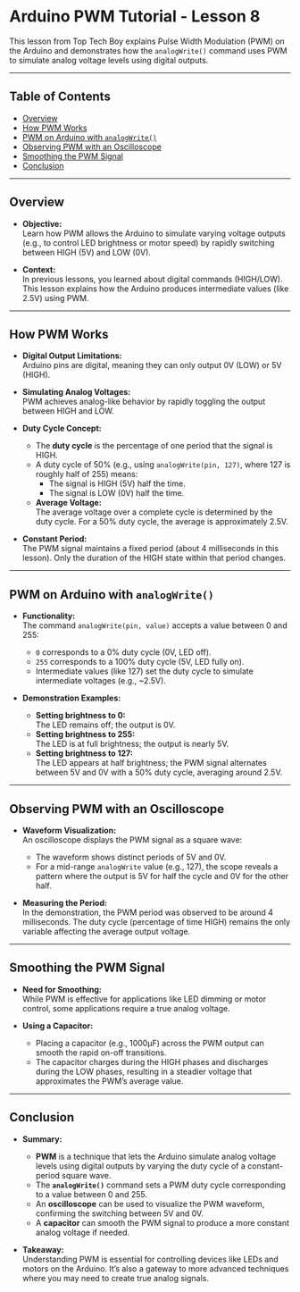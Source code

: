 # Arduino PWM Tutorial - Lesson 8

This lesson from Top Tech Boy explains Pulse Width Modulation (PWM) on the Arduino and demonstrates how the `analogWrite()` command uses PWM to simulate analog voltage levels using digital outputs.

---

## Table of Contents

- [Overview](#overview)
- [How PWM Works](#how-pwm-works)
- [PWM on Arduino with `analogWrite()`](#pwm-on-arduino-with-analogwrite)
- [Observing PWM with an Oscilloscope](#observing-pwm-with-an-oscilloscope)
- [Smoothing the PWM Signal](#smoothing-the-pwm-signal)
- [Conclusion](#conclusion)

---

## Overview

- **Objective:**  
  Learn how PWM allows the Arduino to simulate varying voltage outputs (e.g., to control LED brightness or motor speed) by rapidly switching between HIGH (5V) and LOW (0V).

- **Context:**  
  In previous lessons, you learned about digital commands (HIGH/LOW). This lesson explains how the Arduino produces intermediate values (like 2.5V) using PWM.

---

## How PWM Works

- **Digital Output Limitations:**  
  Arduino pins are digital, meaning they can only output 0V (LOW) or 5V (HIGH).

- **Simulating Analog Voltages:**  
  PWM achieves analog-like behavior by rapidly toggling the output between HIGH and LOW.

- **Duty Cycle Concept:**  
  - The **duty cycle** is the percentage of one period that the signal is HIGH.
  - A duty cycle of 50% (e.g., using `analogWrite(pin, 127)`, where 127 is roughly half of 255) means:
    - The signal is HIGH (5V) half the time.
    - The signal is LOW (0V) half the time.
  - **Average Voltage:**  
    The average voltage over a complete cycle is determined by the duty cycle. For a 50% duty cycle, the average is approximately 2.5V.

- **Constant Period:**  
  The PWM signal maintains a fixed period (about 4 milliseconds in this lesson). Only the duration of the HIGH state within that period changes.

---

## PWM on Arduino with `analogWrite()`

- **Functionality:**  
  The command `analogWrite(pin, value)` accepts a value between 0 and 255:
  - `0` corresponds to a 0% duty cycle (0V, LED off).
  - `255` corresponds to a 100% duty cycle (5V, LED fully on).
  - Intermediate values (like 127) set the duty cycle to simulate intermediate voltages (e.g., ~2.5V).

- **Demonstration Examples:**
  - **Setting brightness to 0:**  
    The LED remains off; the output is 0V.
  - **Setting brightness to 255:**  
    The LED is at full brightness; the output is nearly 5V.
  - **Setting brightness to 127:**  
    The LED appears at half brightness; the PWM signal alternates between 5V and 0V with a 50% duty cycle, averaging around 2.5V.

---

## Observing PWM with an Oscilloscope

- **Waveform Visualization:**  
  An oscilloscope displays the PWM signal as a square wave:
  - The waveform shows distinct periods of 5V and 0V.
  - For a mid-range `analogWrite` value (e.g., 127), the scope reveals a pattern where the output is 5V for half the cycle and 0V for the other half.
  
- **Measuring the Period:**  
  In the demonstration, the PWM period was observed to be around 4 milliseconds. The duty cycle (percentage of time HIGH) remains the only variable affecting the average output voltage.

---

## Smoothing the PWM Signal

- **Need for Smoothing:**  
  While PWM is effective for applications like LED dimming or motor control, some applications require a true analog voltage.

- **Using a Capacitor:**  
  - Placing a capacitor (e.g., 1000µF) across the PWM output can smooth the rapid on-off transitions.
  - The capacitor charges during the HIGH phases and discharges during the LOW phases, resulting in a steadier voltage that approximates the PWM’s average value.

---

## Conclusion

- **Summary:**  
  - **PWM** is a technique that lets the Arduino simulate analog voltage levels using digital outputs by varying the duty cycle of a constant-period square wave.
  - The **`analogWrite()`** command sets a PWM duty cycle corresponding to a value between 0 and 255.
  - An **oscilloscope** can be used to visualize the PWM waveform, confirming the switching between 5V and 0V.
  - A **capacitor** can smooth the PWM signal to produce a more constant analog voltage if needed.

- **Takeaway:**  
  Understanding PWM is essential for controlling devices like LEDs and motors on the Arduino. It’s also a gateway to more advanced techniques where you may need to create true analog signals.